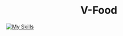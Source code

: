 <h1 align="center">V-Food</h1>



[![My Skills](https://skills.thijs.gg/icons?i=js,react,sass,figma&theme=light)](https://skills.thijs.gg)




